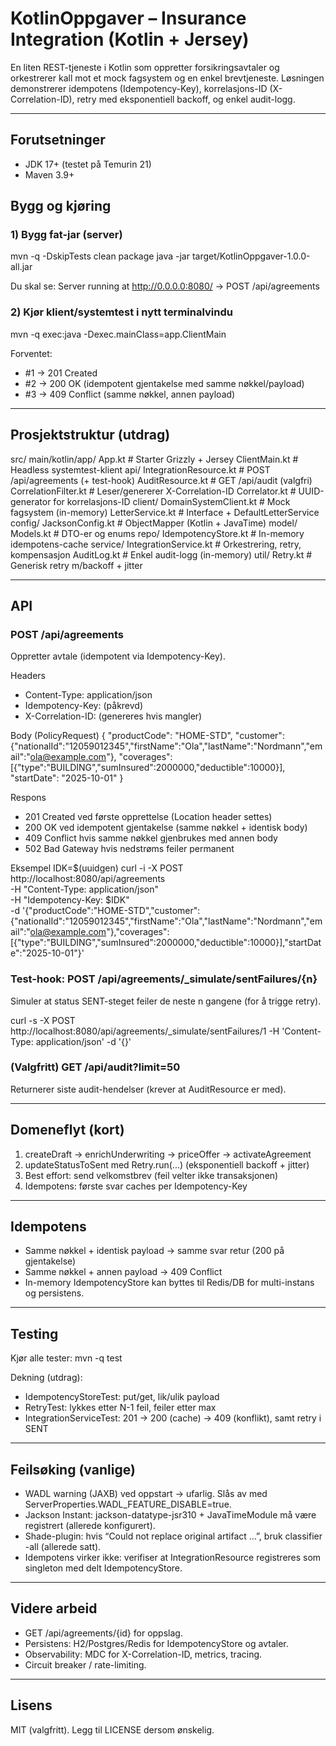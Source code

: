# KotlinOppgaver – Insurance Integration (Kotlin + Jersey)

En liten REST-tjeneste i Kotlin som oppretter forsikringsavtaler og orkestrerer kall mot et mock fagsystem og en enkel brevtjeneste. Løsningen demonstrerer idempotens (Idempotency-Key), korrelasjons-ID (X-Correlation-ID), retry med eksponentiell backoff, og enkel audit-logg.

---

## Forutsetninger
- JDK 17+ (testet på Temurin 21)
- Maven 3.9+

## Bygg og kjøring

### 1) Bygg fat-jar (server)
mvn -q -DskipTests clean package
java -jar target/KotlinOppgaver-1.0.0-all.jar

Du skal se:
Server running at http://0.0.0.0:8080/  ->  POST /api/agreements

### 2) Kjør klient/systemtest i nytt terminalvindu
mvn -q exec:java -Dexec.mainClass=app.ClientMain

Forventet:
- #1 → 201 Created
- #2 → 200 OK (idempotent gjentakelse med samme nøkkel/payload)
- #3 → 409 Conflict (samme nøkkel, annen payload)

---

## Prosjektstruktur (utdrag)
src/
main/kotlin/app/
App.kt                         # Starter Grizzly + Jersey
ClientMain.kt                  # Headless systemtest-klient
api/
IntegrationResource.kt       # POST /api/agreements (+ test-hook)
AuditResource.kt             # GET /api/audit (valgfri)
CorrelationFilter.kt         # Leser/genererer X-Correlation-ID
Correlator.kt                # UUID-generator for korrelasjons-ID
client/
DomainSystemClient.kt        # Mock fagsystem (in-memory)
LetterService.kt             # Interface + DefaultLetterService
config/
JacksonConfig.kt             # ObjectMapper (Kotlin + JavaTime)
model/
Models.kt                    # DTO-er og enums
repo/
IdempotencyStore.kt          # In-memory idempotens-cache
service/
IntegrationService.kt        # Orkestrering, retry, kompensasjon
AuditLog.kt                  # Enkel audit-logg (in-memory)
util/
Retry.kt                     # Generisk retry m/backoff + jitter

---

## API

### POST /api/agreements
Oppretter avtale (idempotent via Idempotency-Key).

Headers
- Content-Type: application/json
- Idempotency-Key: <uuid> (påkrevd)
- X-Correlation-ID: <valgfri> (genereres hvis mangler)

Body (PolicyRequest)
{
"productCode": "HOME-STD",
"customer": {"nationalId":"12059012345","firstName":"Ola","lastName":"Nordmann","email":"ola@example.com"},
"coverages": [{"type":"BUILDING","sumInsured":2000000,"deductible":10000}],
"startDate": "2025-10-01"
}

Respons
- 201 Created ved første opprettelse (Location header settes)
- 200 OK ved idempotent gjentakelse (samme nøkkel + identisk body)
- 409 Conflict hvis samme nøkkel gjenbrukes med annen body
- 502 Bad Gateway hvis nedstrøms feiler permanent

Eksempel
IDK=$(uuidgen)
curl -i -X POST http://localhost:8080/api/agreements \
-H "Content-Type: application/json" \
-H "Idempotency-Key: $IDK" \
-d '{"productCode":"HOME-STD","customer":{"nationalId":"12059012345","firstName":"Ola","lastName":"Nordmann","email":"ola@example.com"},"coverages":[{"type":"BUILDING","sumInsured":2000000,"deductible":10000}],"startDate":"2025-10-01"}'

### Test-hook: POST /api/agreements/_simulate/sentFailures/{n}
Simuler at status SENT-steget feiler de neste n gangene (for å trigge retry).

curl -s -X POST http://localhost:8080/api/agreements/_simulate/sentFailures/1 -H 'Content-Type: application/json' -d '{}'

### (Valgfritt) GET /api/audit?limit=50
Returnerer siste audit-hendelser (krever at AuditResource er med).

---

## Domeneflyt (kort)
1. createDraft → enrichUnderwriting → priceOffer → activateAgreement
2. updateStatusToSent med Retry.run(...) (eksponentiell backoff + jitter)
3. Best effort: send velkomstbrev (feil velter ikke transaksjonen)
4. Idempotens: første svar caches per Idempotency-Key

---

## Idempotens
- Samme nøkkel + identisk payload → samme svar retur (200 på gjentakelse)
- Samme nøkkel + annen payload → 409 Conflict
- In-memory IdempotencyStore kan byttes til Redis/DB for multi-instans og persistens.

---

## Testing
Kjør alle tester:
mvn -q test

Dekning (utdrag):
- IdempotencyStoreTest: put/get, lik/ulik payload
- RetryTest: lykkes etter N-1 feil, feiler etter max
- IntegrationServiceTest: 201 → 200 (cache) → 409 (konflikt), samt retry i SENT

---

## Feilsøking (vanlige)
- WADL warning (JAXB) ved oppstart → ufarlig. Slås av med ServerProperties.WADL_FEATURE_DISABLE=true.
- Jackson Instant: jackson-datatype-jsr310 + JavaTimeModule må være registrert (allerede konfigurert).
- Shade-plugin: hvis “Could not replace original artifact …”, bruk classifier -all (allerede satt).
- Idempotens virker ikke: verifiser at IntegrationResource registreres som singleton med delt IdempotencyStore.

---

## Videre arbeid
- GET /api/agreements/{id} for oppslag.
- Persistens: H2/Postgres/Redis for IdempotencyStore og avtaler.
- Observability: MDC for X-Correlation-ID, metrics, tracing.
- Circuit breaker / rate-limiting.

---

## Lisens
MIT (valgfritt). Legg til LICENSE dersom ønskelig.
